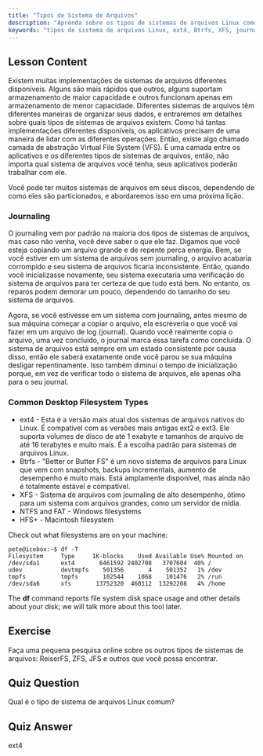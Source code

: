 ```yaml
---
title: "Tipos de Sistema de Arquivos"
description: "Aprenda sobre os tipos de sistemas de arquivos Linux como ext4, Btrfs e XFS. Entenda o journaling e o VFS para dados consistentes. Explore os sistemas de arquivos Linux comuns neste guia para iniciantes."
keywords: "tipos de sistema de arquivos Linux, ext4, Btrfs, XFS, journaling, VFS, tutorial Linux, guia para iniciantes"
---
```


## Lesson Content

Existem muitas implementações de sistemas de arquivos diferentes disponíveis. Alguns são mais rápidos que outros, alguns suportam armazenamento de maior capacidade e outros funcionam apenas em armazenamento de menor capacidade. Diferentes sistemas de arquivos têm diferentes maneiras de organizar seus dados, e entraremos em detalhes sobre quais tipos de sistemas de arquivos existem. Como há tantas implementações diferentes disponíveis, os aplicativos precisam de uma maneira de lidar com as diferentes operações. Então, existe algo chamado camada de abstração Virtual File System (VFS). É uma camada entre os aplicativos e os diferentes tipos de sistemas de arquivos, então, não importa qual sistema de arquivos você tenha, seus aplicativos poderão trabalhar com ele.

Você pode ter muitos sistemas de arquivos em seus discos, dependendo de como eles são particionados, e abordaremos isso em uma próxima lição.

### Journaling

O journaling vem por padrão na maioria dos tipos de sistemas de arquivos, mas caso não venha, você deve saber o que ele faz. Digamos que você esteja copiando um arquivo grande e de repente perca energia. Bem, se você estiver em um sistema de arquivos sem journaling, o arquivo acabaria corrompido e seu sistema de arquivos ficaria inconsistente. Então, quando você inicializasse novamente, seu sistema executaria uma verificação do sistema de arquivos para ter certeza de que tudo está bem. No entanto, os reparos podem demorar um pouco, dependendo do tamanho do seu sistema de arquivos.

Agora, se você estivesse em um sistema com journaling, antes mesmo de sua máquina começar a copiar o arquivo, ela escreveria o que você vai fazer em um arquivo de log (journal). Quando você realmente copia o arquivo, uma vez concluído, o journal marca essa tarefa como concluída. O sistema de arquivos está sempre em um estado consistente por causa disso, então ele saberá exatamente onde você parou se sua máquina desligar repentinamente. Isso também diminui o tempo de inicialização porque, em vez de verificar todo o sistema de arquivos, ele apenas olha para o seu journal.

### Common Desktop Filesystem Types

- ext4 - Esta é a versão mais atual dos sistemas de arquivos nativos do Linux. É compatível com as versões mais antigas ext2 e ext3. Ele suporta volumes de disco de até 1 exabyte e tamanhos de arquivo de até 16 terabytes e muito mais. É a escolha padrão para sistemas de arquivos Linux.
- Btrfs - "Better or Butter FS" é um novo sistema de arquivos para Linux que vem com snapshots, backups incrementais, aumento de desempenho e muito mais. Está amplamente disponível, mas ainda não é totalmente estável e compatível.
- XFS - Sistema de arquivos com journaling de alto desempenho, ótimo para um sistema com arquivos grandes, como um servidor de mídia.
- NTFS and FAT - Windows filesystems
- HFS+ - Macintosh filesystem

Check out what filesystems are on your machine:

```plaintext
pete@icebox:~$ df -T
Filesystem     Type     1K-blocks    Used Available Use% Mounted on
/dev/sda1      ext4       6461592 2402708   3707604  40% /
udev           devtmpfs    501356       4    501352   1% /dev
tmpfs          tmpfs       102544    1068    101476   2% /run
/dev/sda6      xfs       13752320  460112  13292208   4% /home
```

The **df** command reports file system disk space usage and other details about your disk; we will talk more about this tool later.

## Exercise

Faça uma pequena pesquisa online sobre os outros tipos de sistemas de arquivos: ReiserFS, ZFS, JFS e outros que você possa encontrar.

## Quiz Question

Qual é o tipo de sistema de arquivos Linux comum?

## Quiz Answer

ext4
